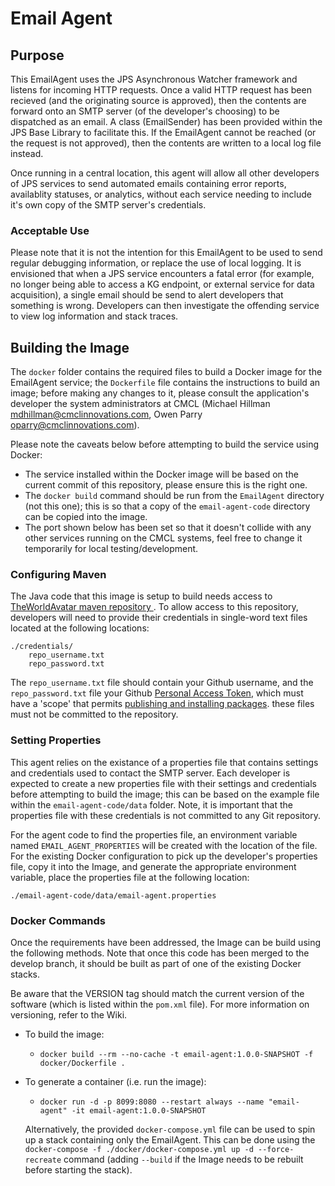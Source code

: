 # Email Agent

## Purpose
This EmailAgent uses the JPS Asynchronous Watcher framework and listens for incoming HTTP requests. Once a valid HTTP request has been recieved (and the originating source is approved), then the contents are forward onto an SMTP server (of the developer's choosing) to be dispatched as an email. A class (EmailSender) has been provided within the JPS Base Library to facilitate this. If the EmailAgent cannot be reached (or the request is not approved), then the contents are written to a local log file instead.
 
Once running in a central location, this agent will allow all other developers of JPS services to send automated emails containing error reports, availablity statuses, or analytics, without each service needing to include it's own copy of the SMTP server's credentials.

### Acceptable Use
Please note that it is not the intention for this EmailAgent to be used to send regular debugging information, or replace the use of local logging. It is envisioned that when a JPS service encounters a fatal error (for example, no longer being able to access a KG endpoint, or external service for data acquisition), a single email should be send to alert developers that something is wrong. Developers can then investigate the offending service to view log information and stack traces.


## Building the Image
The `docker` folder contains the required files to build a Docker image for the EmailAgent service; the `Dockerfile` file contains the instructions to build an image; before making any changes to it, please consult the application's developer the system administrators at CMCL (Michael Hillman <mdhillman@cmclinnovations.com>, Owen Parry <oparry@cmclinnovations.com>).

Please note the caveats below before attempting to build the service using Docker:

* The service installed within the Docker image will be based on the current commit of this repository, please ensure this is the right one.
* The `docker build` command should be run from the `EmailAgent` directory (not this one); this is so that a copy of the `email-agent-code` directory can be copied into the image.
* The port shown below has been set so that it doesn't collide with any other services running on the CMCL systems, feel free to change it temporarily for local testing/development.

### Configuring Maven
The Java code that this image is setup to build needs access to [TheWorldAvatar maven repository ](https://maven.pkg.github.com/cambridge-cares/TheWorldAvatar/). To allow access to this repository, developers will need to provide their credentials in single-word text files located at the following locations:
```
./credentials/
    repo_username.txt
    repo_password.txt
```

The `repo_username.txt` file should contain your Github username, and the `repo_password.txt` file your Github [Personal Access Token](https://docs.github.com/en/github/authenticating-to-github/creating-a-personal-access-token), which must have a 'scope' that permits [publishing and installing packages](https://docs.github.com/en/packages/working-with-a-github-packages-registry/working-with-the-apache-maven-registry#authenticating-to-github-packages). these files must not be committed to the repository.

### Setting Properties
This agent relies on the existance of a properties file that contains settings and credentials used to contact the SMTP server. Each developer is expected to create a new properties file with their settings and credentials before attempting to build the image; this can be based on the example file within the `email-agent-code/data` folder. Note, it is important that the properties file with these credentials is not committed to any Git repository.

For the agent code to find the properties file, an environment variable named `EMAIL_AGENT_PROPERTIES` will be created with the location of the file. For the existing Docker configuration to pick up the developer's properties file, copy it into the Image, and generate the appropriate environment variable, place the properties file at the following location:
```
./email-agent-code/data/email-agent.properties
```

### Docker Commands
Once the requirements have been addressed, the Image can be build using the following methods. Note that once this code has been merged to the develop branch, it should be built as part of one of the existing Docker stacks.

Be aware that the VERSION tag should match the current version of the software (which is listed within the `pom.xml` file). For more information on versioning, refer to the Wiki.

+ To build the image:
  + `docker build --rm --no-cache -t email-agent:1.0.0-SNAPSHOT -f docker/Dockerfile .`
+ To generate a container (i.e. run the image):
  + `docker run -d -p 8099:8080 --restart always --name "email-agent" -it email-agent:1.0.0-SNAPSHOT`

  Alternatively, the provided `docker-compose.yml` file can be used to spin up a stack containing only the EmailAgent. This can be done using the `docker-compose -f ./docker/docker-compose.yml up -d --force-recreate` command (adding `--build` if the Image needs to be rebuilt before starting the stack).